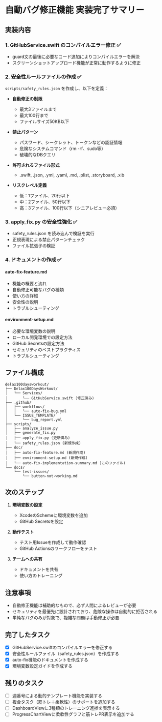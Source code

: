 # 自動バグ修正機能 実装完了サマリー

## 実装内容

### 1. GitHubService.swift のコンパイルエラー修正 ✅

- guard文の最後に必要なコード追加によりコンパイルエラーを解決
- スクリーンショットアップロード機能が正常に動作するように修正

### 2. 安全性ルールファイルの作成 ✅

`scripts/safety_rules.json` を作成し、以下を定義：

- **自動修正の制限**
  - 最大3ファイルまで
  - 最大100行まで
  - ファイルサイズ50KB以下

- **禁止パターン**
  - パスワード、シークレット、トークンなどの認証情報
  - 危険なシステムコマンド（rm -rf、sudo等）
  - 破壊的なDBクエリ

- **許可されるファイル形式**
  - .swift, .json, .yml, .yaml, .md, .plist, .storyboard, .xib

- **リスクレベル定義**
  - 低：1ファイル、20行以下
  - 中：2ファイル、50行以下
  - 高：3ファイル、100行以下（シニアレビュー必須）

### 3. apply_fix.py の安全性強化 ✅

- safety_rules.json を読み込んで検証を実行
- 正規表現による禁止パターンチェック
- ファイル拡張子の検証

### 4. ドキュメントの作成 ✅

#### auto-fix-feature.md
- 機能の概要と流れ
- 自動修正可能なバグの種類
- 使い方の詳細
- 安全性の説明
- トラブルシューティング

#### environment-setup.md
- 必要な環境変数の説明
- ローカル開発環境での設定方法
- GitHub Secretsの設定方法
- セキュリティのベストプラクティス
- トラブルシューティング

## ファイル構成

```
delax100daysworkout/
├── Delax100DaysWorkout/
│   └── Services/
│       └── GitHubService.swift (修正済み)
├── .github/
│   ├── workflows/
│   │   └── auto-fix-bug.yml
│   └── ISSUE_TEMPLATE/
│       └── bug_report.yml
├── scripts/
│   ├── analyze_issue.py
│   ├── generate_fix.py
│   ├── apply_fix.py (更新済み)
│   └── safety_rules.json (新規作成)
├── doc/
│   ├── auto-fix-feature.md (新規作成)
│   ├── environment-setup.md (新規作成)
│   └── auto-fix-implementation-summary.md (このファイル)
└── docs/
    └── test-issues/
        └── button-not-working.md
```

## 次のステップ

1. **環境変数の設定**
   - XcodeのSchemeに環境変数を追加
   - GitHub Secretsを設定

2. **動作テスト**
   - テスト用Issueを作成して動作確認
   - GitHub Actionsのワークフローをテスト

3. **チームへの共有**
   - ドキュメントを共有
   - 使い方のトレーニング

## 注意事項

- 自動修正機能は補助的なもので、必ず人間によるレビューが必要
- セキュリティを最優先に設計されており、危険な操作は自動的に拒否される
- 単純なバグのみが対象で、複雑な問題は手動修正が必要

## 完了したタスク

- [x] GitHubService.swiftのコンパイルエラーを修正する
- [x] 安全性ルールファイル（safety_rules.json）を作成する
- [x] auto-fix機能のドキュメントを作成する
- [x] 環境変数設定ガイドを作成する

## 残りのタスク

- [ ] 週番号による動的テンプレート機能を実装する
- [ ] 複合タスク（筋トレ＋柔軟性）のサポートを追加する
- [ ] DashboardViewに3種類のトレーニング進捗を表示する
- [ ] ProgressChartViewに柔軟性グラフと筋トレPR表示を追加する